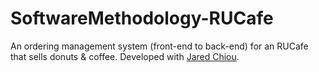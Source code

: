 # SoftwareMethodology-RUCafe
An ordering management system (front-end to back-end) for an RUCafe that sells donuts &amp; coffee. Developed with [Jared Chiou](https://github.com/jared-chiou).
